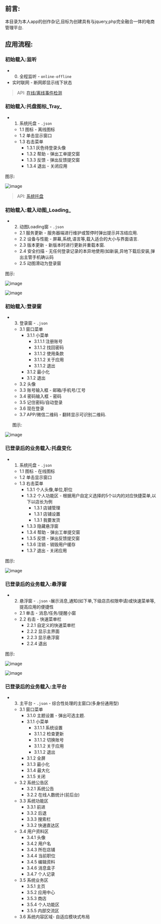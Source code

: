 ## 前言:
本目录为本人app的创作杂记,目标为创建具有与jquery,php完全融合一体的电商管理平台.

## 应用流程:

### 初始载入:监听

* 0. 全程监听 - `online-offline`
* 实时联网 - 断网即显示线下状态
> API: [在线/离线事件检测](/tutorial/online-offline-events.md)               
          
### 初始载入:托盘图标_Tray_

* 1. 系统托盘 - `.json`
  * 1.1 图标 - 离线图标
  * 1.2 单击显示窗口
  * 1.3 右击菜单
    * 1.3.1 灰色待登录头像
    * 1.3.2 帮助 - 弹出工单提交窗
    * 1.3.3 反馈 - 弹出反馈提交窗
    * 1.3.4 退出 - 关闭应用
    
图示:

![image](images/03.png)

> API: [系统托盘](/api/tray.md)               

### 初始载入:载入动图_Loading_

* 2. 动图Loading窗 - `.json`
   * 2.1 服务更新 - 服务器端进行维护或暂停时弹出提示并冻结应用.
   * 2.2 设备与性能 - 屏幕,系统,语言等,载入适合的大小与界面语言.
   * 2.3 版本更新 - 新版本时进行更新并重载本窗.
   * 2.4 安全扫描 - 无任何登录记录的本异地使用(如新装,异地下载后安装,弹出主管手机确认码
   * 2.5 动图滑动为登录窗
   
 图示:
 
![image](images/01.png)

![image](images/02.gif)

### 初始载入:登录窗

* 3. 登录窗 - `.json`
   * 3.1 窗口菜单
     * 3.1.1 小菜单
        * 3.1.1.1 注册账号
        * 3.1.1.2 找回密码
        * 3.1.1.2 使用条款
        * 3.1.1.2 关于应用
        * 3.1.1.2 退出
     * 3.1.2 最小化
     * 3.1.2 退出
   * 3.2 头像
   * 3.3 账号输入框 - 邮箱/手机号/工号
   * 3.4 密码输入框 - 密码
   * 3.5 记住密码/自动登录
   * 3.6 现在登录
   * 3.7 APP/微信二维码 - 翻转显示可识别二维码.
   
   图示:
 
![image](images/05.png) 

### 已登录后的业务载入:托盘变化

* 1. 系统托盘 - `.json`
  * 1.1 图标 - 在线图标
  * 1.2 单击显示窗口
  * 1.3 右击菜单
    * 1.3.1 个人头像,单位,职位
    * 1.3.2 个人功能区 - 根据用户自定义选择的5个以内的对应快捷菜单,以下以店长为例
        * 1.3.1 店铺管理
        * 1.3.1 店铺设置
        * 1.3.1 我要发货
    * 1.3.3 隐藏悬浮窗
    * 1.3.4 帮助 - 弹出工单提交窗
    * 1.3.5 反馈 - 弹出反馈提交窗
    * 1.3.6 注销 - 销毁用户缓存
    * 1.3.7 退出 - 关闭应用
   
 图示:
 
![image](images/04.png)

### 已登录后的业务载入:悬浮窗

* 2. 悬浮窗 - `.json` -展示消息,通知(如下单,下级店员权限申请)或快速菜单等,提高应用的便捷性
  * 2.1 单击 - 消息/任务/提醒小窗
  * 2.2 右击 - 快速菜单栏
    * 2.2.1 自定义的快速菜单栏
    * 2.2.2 显示主界面
    * 2.2.3 显示悬浮窗
    * 2.2.4 退出

 图示:
 
![image](images/06.png)
 
![image](images/07.png)

### 已登录后的业务载入:主平台

* 3. 主平台 - `.json` - 综合性处理的主窗口(多身份通用型)
   * 3.1 窗口菜单
     * 3.1.0 主题设置 - 弹出可选主题. 
     * 3.1.1 小菜单
        * 3.1.1.1 系统设置
        * 3.1.1.2 检查更新
        * 3.1.1.2 切换账号
        * 3.1.1.2 关于应用
        * 3.1.1.2 退出
     * 3.1.2 全屏
     * 3.1.3 最小化
     * 3.1.4 最大化
     * 3.1.5 关闭
   * 3.2 系统公告区
     * 3.2.1 系统公告
     * 3.2.2 在线人数统计(前后台)
   * 3.3 系统功能区
     * 3.3.1 前进
     * 3.3.2 后退
     * 3.3.3 搜索栏
     * 3.3.2 快速直达区
   * 3.4 用户资料区
     * 3.4.1 头像
     * 3.4.2 用户名
     * 3.4.3 所在店铺
     * 3.4.4 当前职位
     * 3.4.5 编辑资料
     * 3.4.6 消息盒子
     * 3.4.7 个人记录
   * 3.5 系统业务区
     * 3.5.1 主页
     * 3.5.2 应用中心
     * 3.5.3 商店
     * 3.5.4 个人功能区
     * 3.5.5 内部交流区
   * 3.6 系统内容区域- 自适应模块式布局